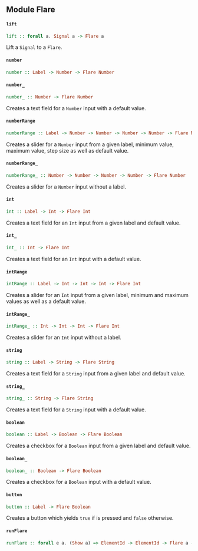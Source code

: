 ## Module Flare

#### `lift`

``` purescript
lift :: forall a. Signal a -> Flare a
```

Lift a `Signal` to a `Flare`.

#### `number`

``` purescript
number :: Label -> Number -> Flare Number
```

#### `number_`

``` purescript
number_ :: Number -> Flare Number
```

Creates a text field for a `Number` input with a default value.

#### `numberRange`

``` purescript
numberRange :: Label -> Number -> Number -> Number -> Number -> Flare Number
```

Creates a slider for a `Number` input from a given label,
minimum value, maximum value, step size as well as default value.

#### `numberRange_`

``` purescript
numberRange_ :: Number -> Number -> Number -> Number -> Flare Number
```

Creates a slider for a `Number` input without a label.

#### `int`

``` purescript
int :: Label -> Int -> Flare Int
```

Creates a text field for an `Int` input from a given label and default
value.

#### `int_`

``` purescript
int_ :: Int -> Flare Int
```

Creates a text field for an `Int` input with a default value.

#### `intRange`

``` purescript
intRange :: Label -> Int -> Int -> Int -> Flare Int
```

Creates a slider for an `Int` input from a given label, minimum and
maximum values as well as a default value.

#### `intRange_`

``` purescript
intRange_ :: Int -> Int -> Int -> Flare Int
```

Creates a slider for an `Int` input without a label.

#### `string`

``` purescript
string :: Label -> String -> Flare String
```

Creates a text field for a `String` input from a given label and default
value.

#### `string_`

``` purescript
string_ :: String -> Flare String
```

Creates a text field for a `String` input with a default value.

#### `boolean`

``` purescript
boolean :: Label -> Boolean -> Flare Boolean
```

Creates a checkbox for a `Boolean` input from a given label and default
value.

#### `boolean_`

``` purescript
boolean_ :: Boolean -> Flare Boolean
```

Creates a checkbox for a `Boolean` input with a default value.

#### `button`

``` purescript
button :: Label -> Flare Boolean
```

Creates a button which yields `true` if is pressed and `false` otherwise.

#### `runFlare`

``` purescript
runFlare :: forall e a. (Show a) => ElementId -> ElementId -> Flare a -> Eff (dom :: DOM, chan :: Chan | e) Unit
```


